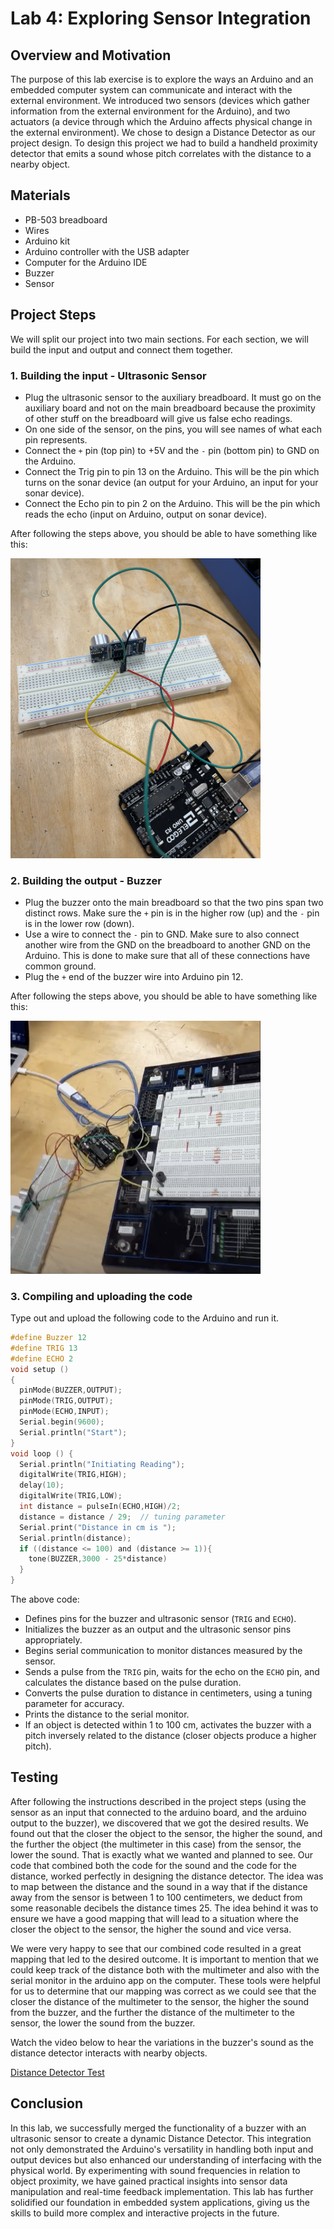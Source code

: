 # Lab 4: Exploring Sensor Integration

## Overview and Motivation
The purpose of this lab exercise is to explore the ways an Arduino and an embedded computer system can communicate and interact with the external environment. We introduced two sensors (devices which gather information from the external environment for the Arduino), and two actuators (a device through which the Arduino affects physical change in the external environment). We chose to design a Distance Detector as our project design. To design this project we had to build a handheld proximity detector that emits a sound whose pitch correlates with the distance to a nearby object.


## Materials

- PB-503 breadboard
- Wires
- Arduino kit
- Arduino controller with the USB adapter
- Computer for the Arduino IDE
- Buzzer
- Sensor

## Project Steps

We will split our project into two main sections. For each section, we will build the input and output and connect them together.

### 1. Building the input - Ultrasonic Sensor
- Plug the ultrasonic sensor to the auxiliary breadboard. It must go on the auxiliary board and not on the main breadboard because the proximity of other stuff on the breadboard will give us false echo readings.
- On one side of the sensor, on the pins, you will see names of what each pin represents.
- Connect the `+` pin (top pin) to +5V and the `-` pin (bottom pin) to GND on the Arduino.
- Connect the Trig pin to pin 13 on the Arduino. This will be the pin which turns on the sonar device (an output for your Arduino, an input for your sonar device).
- Connect the Echo pin to pin 2 on the Arduino. This will be the pin which reads the echo (input on Arduino, output on sonar device).

After following the steps above, you should be able to have something like this:

<img src="https://github.com/mlcourses/lab-4-blog-post-harisiqbal10/blob/main/assets/sensor.png" alt="alt text" width="400"/> 

### 2. Building the output - Buzzer
- Plug the buzzer onto the main breadboard so that the two pins span two distinct rows. Make sure the `+` pin is in the higher row (up) and the `-` pin is in the lower row (down).
- Use a wire to connect the `-` pin to GND. Make sure to also connect another wire from the GND on the breadboard to another GND on the Arduino. This is done to make sure that all of these connections have common ground.
- Plug the `+` end of the buzzer wire into Arduino pin 12.

After following the steps above, you should be able to have something like this:

<img src="https://github.com/mlcourses/lab-4-blog-post-harisiqbal10/blob/main/assets/buzzer.png" alt="alt text" width="400"/> 

### 3. Compiling and uploading the code

Type out and upload the following code to the Arduino and run it.

```c
#define Buzzer 12
#define TRIG 13
#define ECHO 2
void setup ()
{
  pinMode(BUZZER,OUTPUT);
  pinMode(TRIG,OUTPUT);
  pinMode(ECHO,INPUT);
  Serial.begin(9600);
  Serial.println("Start");
}
void loop () {
  Serial.println("Initiating Reading");
  digitalWrite(TRIG,HIGH);
  delay(10);
  digitalWrite(TRIG,LOW);
  int distance = pulseIn(ECHO,HIGH)/2;
  distance = distance / 29;  // tuning parameter
  Serial.print("Distance in cm is ");
  Serial.println(distance);
  if ((distance <= 100) and (distance >= 1)){
    tone(BUZZER,3000 - 25*distance)
  }
}
```
The above code:
- Defines pins for the buzzer and ultrasonic sensor (`TRIG` and `ECHO`).
- Initializes the buzzer as an output and the ultrasonic sensor pins appropriately.
- Begins serial communication to monitor distances measured by the sensor.
- Sends a pulse from the `TRIG` pin, waits for the echo on the `ECHO` pin, and calculates the distance based on the pulse duration.
- Converts the pulse duration to distance in centimeters, using a tuning parameter for accuracy.
- Prints the distance to the serial monitor.
- If an object is detected within 1 to 100 cm, activates the buzzer with a pitch inversely related to the distance (closer objects produce a higher pitch).

## Testing

After following the instructions described in the project steps (using the sensor as an input that connected to the arduino board, and the arduino output to the buzzer), we discovered that we got the desired results. We found out that the closer the object to the sensor, the higher the sound, and the further the object (the multimeter in this case) from the sensor, the lower the sound. That is exactly what we wanted and planned to see. Our code that combined both the code for the sound and the code for the distance, worked perfectly in designing the distance detector. The idea was to map between the distance and the sound in a way that if the distance away from the sensor is between 1 to 100 centimeters, we deduct from some reasonable decibels the distance times 25. The idea behind it was to ensure we have a good mapping that will lead to a situation where the closer the object to the sensor, the higher the sound and vice versa.

We were very happy to see that our combined code resulted in a great mapping that led to the desired outcome. It is important to mention that we could keep track of the distance both with the multimeter and also with the serial monitor in the arduino app on the computer. These tools were helpful for us to determine that our mapping was correct as we could see that the closer the distance of the multimeter to the sensor, the higher the sound from the buzzer, and the further the distance of the multimeter to the sensor, the lower the sound from the buzzer. 

Watch the video below to hear the variations in the buzzer's sound as the distance detector interacts with nearby objects.

[Distance Detector Test](https://drive.google.com/file/d/1Ntirn4ES_KUPebDcAD13GqzaSIH69SPW/view?usp=sharing)

## Conclusion

In this lab, we successfully merged the functionality of a buzzer with an ultrasonic sensor to create a dynamic Distance Detector. This integration not only demonstrated the Arduino's versatility in handling both input and output devices but also enhanced our understanding of interfacing with the physical world. By experimenting with sound frequencies in relation to object proximity, we have gained practical insights into sensor data manipulation and real-time feedback implementation. This lab has further solidified our foundation in embedded system applications, giving us the skills to build more complex and interactive projects in the future.



